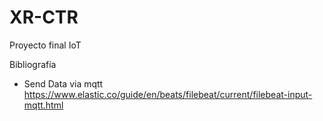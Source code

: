 # XR-CTR
Proyecto final IoT

Bibliografía

- Send Data via mqtt https://www.elastic.co/guide/en/beats/filebeat/current/filebeat-input-mqtt.html


